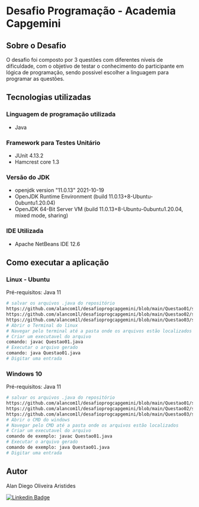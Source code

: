 # Desafio Programação - Academia Capgemini

## Sobre o Desafio

O desafio foi composto por 3 questões com diferentes níveis de dificuldade, com o objetivo de testar
o conhecimento do participante em lógica de programação, sendo possivel escolher a linguagem para programar as questões.

## Tecnologias utilizadas
### Linguagem de programação utilizada
- Java

### Framework para Testes Unitário
- JUnit 4.13.2
- Hamcrest core 1.3

### Versão do JDK
- openjdk version "11.0.13" 2021-10-19
- OpenJDK Runtime Environment (build 11.0.13+8-Ubuntu-0ubuntu1.20.04)
- OpenJDK 64-Bit Server VM (build 11.0.13+8-Ubuntu-0ubuntu1.20.04, mixed mode, sharing)

### IDE Utilizada
- Apache NetBeans IDE 12.6

## Como executar a aplicação

### Linux - Ubuntu
Pré-requisitos: Java 11

```bash
# salvar os arquivos .java do repositório
https://github.com/alancom1l/desafioprogcapgemini/blob/main/Questao01/src/questao01/Questao01.java
https://github.com/alancom1l/desafioprogcapgemini/blob/main/Questao02/src/questao02/Questao02.java
https://github.com/alancom1l/desafioprogcapgemini/blob/main/Questao03/src/questao03/Questao03.java
# Abrir o Terminal do linux
# Navegar pelo terminal até a pasta onde os arquivos estão localizados
# Criar um executavel do arquivo
comando: javac Questao01.java
# Executar o arquivo gerado
comando: java Questao01.java
# Digitar uma entrada

```

### Windows 10
Pré-requisitos: Java 11

```bash
# salvar os arquivos .java do repositório
https://github.com/alancom1l/desafioprogcapgemini/blob/main/Questao01/src/questao01/Questao01.java
https://github.com/alancom1l/desafioprogcapgemini/blob/main/Questao02/src/questao02/Questao02.java
https://github.com/alancom1l/desafioprogcapgemini/blob/main/Questao03/src/questao03/Questao03.java
# Abrir o CMD do windows
# Navegar pelo CMD até a pasta onde os arquivos estão localizados
# Criar um executavel do arquivo
comando de exemplo: javac Questao01.java
# Executar o arquivo gerado
comando de exemplo: java Questao01.java
# Digitar uma entrada

```

## Autor

Alan Diego Oliveira Aristides

[![Linkedin Badge](https://img.shields.io/badge/-LinkedIn-blue?style=flat-square&logo=Linkedin&logoColor=white&link=https://www.linkedin.com/in/fagnerpsantos/)](https://www.linkedin.com/in/alan-aristides-570603216/)


